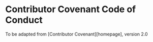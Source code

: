 # Contributor Covenant Code of Conduct

To be adapted from [Contributor Covenant][homepage], version 2.0
